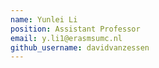 ```yaml
---
name: Yunlei Li
position: Assistant Professor
email: y.li1@erasmsumc.nl
github_username: davidvanzessen
---
```

